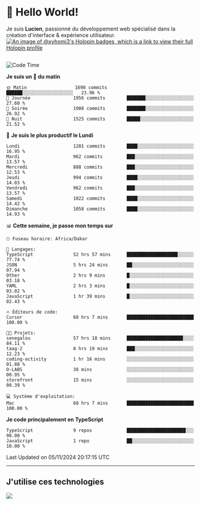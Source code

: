 # 👋 Hello World!

Je suis **Lucien**, passionné du développement web spécialisé dans la création d'interface & expérience utilisateur.
[![An image of @xyhomi3's Holopin badges, which is a link to view their full Holopin profile](https://holopin.me/xyhomi3)](https://holopin.io/@xyhomi3)

##

<!--START_SECTION:waka-->
![Code Time](http://img.shields.io/badge/Code%20Time-2%2C505%20hrs%2020%20mins-blue)

**Je suis un 🐤 du matin** 

```text
🌞 Matin                  1698 commits        ██████░░░░░░░░░░░░░░░░░░░   23.96 % 
🌆 Journée                1956 commits        ███████░░░░░░░░░░░░░░░░░░   27.60 % 
🌃 Soirée                 1908 commits        ███████░░░░░░░░░░░░░░░░░░   26.92 % 
🌙 Nuit                   1525 commits        █████░░░░░░░░░░░░░░░░░░░░   21.52 % 
```
📅 **Je suis le plus productif le Lundi** 

```text
Lundi                    1201 commits        ████░░░░░░░░░░░░░░░░░░░░░   16.95 % 
Mardi                    962 commits         ███░░░░░░░░░░░░░░░░░░░░░░   13.57 % 
Mercredi                 888 commits         ███░░░░░░░░░░░░░░░░░░░░░░   12.53 % 
Jeudi                    994 commits         ████░░░░░░░░░░░░░░░░░░░░░   14.03 % 
Vendredi                 962 commits         ███░░░░░░░░░░░░░░░░░░░░░░   13.57 % 
Samedi                   1022 commits        ████░░░░░░░░░░░░░░░░░░░░░   14.42 % 
Dimanche                 1058 commits        ████░░░░░░░░░░░░░░░░░░░░░   14.93 % 
```


📊 **Cette semaine, je passe mon temps sur** 

```text
🕑︎ Fuseau horaire: Africa/Dakar

💬 Langages: 
TypeScript               52 hrs 57 mins      ███████████████████░░░░░░   77.74 % 
JSON                     5 hrs 24 mins       ██░░░░░░░░░░░░░░░░░░░░░░░   07.94 % 
Other                    2 hrs 9 mins        █░░░░░░░░░░░░░░░░░░░░░░░░   03.18 % 
YAML                     2 hrs 3 mins        █░░░░░░░░░░░░░░░░░░░░░░░░   03.02 % 
JavaScript               1 hr 39 mins        █░░░░░░░░░░░░░░░░░░░░░░░░   02.43 % 

🔥 Éditeurs de code: 
Cursor                   68 hrs 7 mins       █████████████████████████   100.00 % 

🐱‍💻 Projets: 
senegalou                57 hrs 18 mins      █████████████████████░░░░   84.11 % 
taag-2                   8 hrs 19 mins       ███░░░░░░░░░░░░░░░░░░░░░░   12.23 % 
coding-activity          1 hr 16 mins        ░░░░░░░░░░░░░░░░░░░░░░░░░   01.88 % 
O-LABS                   38 mins             ░░░░░░░░░░░░░░░░░░░░░░░░░   00.95 % 
storefront               15 mins             ░░░░░░░░░░░░░░░░░░░░░░░░░   00.39 % 

💻 Système d'exploitation: 
Mac                      68 hrs 7 mins       █████████████████████████   100.00 % 
```

**Je code principalement en TypeScript** 

```text
TypeScript               9 repos             ██████████████████████░░░   90.00 % 
JavaScript               1 repo              ██░░░░░░░░░░░░░░░░░░░░░░░   10.00 % 
```




 Last Updated on 05/11/2024 20:17:15 UTC
<!--END_SECTION:waka-->
---

## J'utilise ces technologies

<p align="left">
  <a href="https://skillicons.dev">
    <img src="https://skillicons.dev/icons?i=ts,js,md,scss,tailwind,react,docker,express,astro,vite,nextjs,vercel,figma,ableton" />
  </a>
</p>

